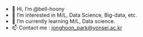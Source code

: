 - 👋 Hi, I’m @bell-hoony
- 👀 I’m interested in M/L, Data Science, Big-data, etc.
- 🌱 I’m currently learning M/L, Data science.
- 📫 Contact me : jonghoon_park@yonsei.ac.kr

<!---
Park-JongHoon/Park-JongHoon is a ✨ special ✨ repository because its `README.md` (this file) appears on your GitHub profile.
You can click the Preview link to take a look at your changes.
--->

